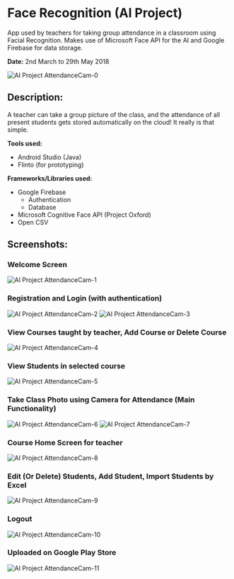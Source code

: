 # Face Recognition  (AI Project)

App used by teachers for taking group attendance in a classroom using Facial Recognition. Makes use of Microsoft Face API for the AI and Google Firebase for data storage.

**Date:** 2nd March to 29th May 2018

![AI Project AttendanceCam-0](https://user-images.githubusercontent.com/4246528/64739082-105ec880-d4bf-11e9-8a34-202c73898a54.jpg)

## Description: 
A teacher can take a group picture of the class, and the attendance of all present students gets stored automatically on the cloud! It really is that simple.

**Tools used:**
 * Android Studio (Java)
 * Flinto (for prototyping)
 
**Frameworks/Libraries used:**
 * Google Firebase
   * Authentication
   * Database
 * Microsoft Cognitive Face API (Project Oxford)
 * Open CSV
 
## Screenshots:
### Welcome Screen
![AI Project AttendanceCam-1](https://user-images.githubusercontent.com/4246528/64739083-105ec880-d4bf-11e9-9e9c-69464ace0056.jpg)
### Registration and Login (with authentication)
![AI Project AttendanceCam-2](https://user-images.githubusercontent.com/4246528/64739084-105ec880-d4bf-11e9-949c-d318566cb123.jpg)
![AI Project AttendanceCam-3](https://user-images.githubusercontent.com/4246528/64739085-105ec880-d4bf-11e9-9329-7911d2de99f3.jpg)
### View Courses taught by teacher, Add Course or Delete Course
![AI Project AttendanceCam-4](https://user-images.githubusercontent.com/4246528/64739086-105ec880-d4bf-11e9-982a-67300c5091ac.jpg)
### View Students in selected course
![AI Project AttendanceCam-5](https://user-images.githubusercontent.com/4246528/64739087-105ec880-d4bf-11e9-90f3-ab4c03f6740c.jpg)
### Take Class Photo using Camera for Attendance (Main Functionality)
![AI Project AttendanceCam-6](https://user-images.githubusercontent.com/4246528/64739088-105ec880-d4bf-11e9-8f3e-4b583a185b08.jpg)
![AI Project AttendanceCam-7](https://user-images.githubusercontent.com/4246528/64739089-105ec880-d4bf-11e9-82b9-d675c7bbac49.jpg)
### Course Home Screen for teacher
![AI Project AttendanceCam-8](https://user-images.githubusercontent.com/4246528/64739090-105ec880-d4bf-11e9-9c17-6eafe68d91af.jpg)
### Edit (Or Delete) Students, Add Student, Import Students by Excel
![AI Project AttendanceCam-9](https://user-images.githubusercontent.com/4246528/64739091-10f75f00-d4bf-11e9-897e-22815732135c.jpg)
### Logout
![AI Project AttendanceCam-10](https://user-images.githubusercontent.com/4246528/64739092-10f75f00-d4bf-11e9-8671-e084e3c10bd8.jpg)
### Uploaded on Google Play Store
![AI Project AttendanceCam-11](https://user-images.githubusercontent.com/4246528/64739093-10f75f00-d4bf-11e9-863a-e95eba3dc98a.jpg)



